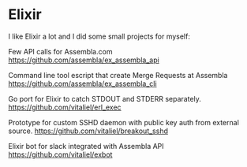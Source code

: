 # Elixir

I like Elixir a lot and I did some small projects for myself:

Few API calls for Assembla.com
https://github.com/assembla/ex_assembla_api

Command line tool escript that create Merge Requests at Assembla
https://github.com/assembla/ex_assembla_cli

Go port for Elixir to catch STDOUT and STDERR separately.
https://github.com/vitaliel/erl_exec

Prototype for custom SSHD daemon with public key auth from external source.
https://github.com/vitaliel/breakout_sshd

Elixir bot for slack integrated with Assembla API
https://github.com/vitaliel/exbot

